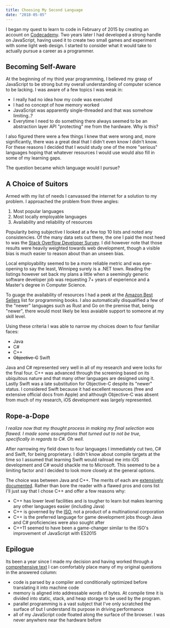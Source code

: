 ```yaml
---
title: Choosing My Second Language
date: "2018-05-05"
---
```


I began my quest to learn to code in February of 2015 by creating an account on [Codecademy](https://www.codecademy.com/learn). Two years later I had developed a strong handle on JavaScript, having used it to create two small games and experiment with some light web design. I started to consider what it would take to actually pursue a career as a programmer.

## Becoming Self-Aware
At the beginning of my third year programming, I believed my grasp of JavaScript to be strong but my overall understanding of computer science to be lacking. I was aware of a few topics I was weak in:
- I really had no idea how my code was executed
- I had no concept of how memory worked
- JavaScript was apparently single-threaded and that was somehow limiting..?
- Everytime I need to do something there always seemed to be an abstraction layer API "protecting" me from the hardware. Why is this?

I also figured there were a few things I knew that were wrong and, more significantly, there was a great deal that I didn't even know I didn't know. For these reasons I decided that I would study one of the more "serious" languages hoping that whatever resources I would use would also fill in some of my learning gaps.

The question became which language would I pursue?

## A Choice of Suitors
Armed with my list of needs I canvassed the internet for a solution to my problem. I approached the problem from three angles:
1. Most popular languages
2. Most locally employable languages
3. Availability and reliability of resources

Popularity being subjective I looked at a few top 10 lists and noted any consistencies. Of the many data sets out there, the one I paid the most heed to was the [Stack Overflow Developer Survey](https://insights.stackoverflow.com/survey/2017). I did however note that those results were heavily weighted towards web development, though a visible bias is much easier to reason about than an unseen bias.

Local employability seemed to be a more reliable metric and was eye-opening to say the least, Winnipeg surely is a .NET town. Reading the listings however set back my plans a little when a seemingly generic software developer job was requesting 7+ years of experience and a Master's degree in Computer Science.

To guage the availability of resources I had a peek at the [Amazon Best Sellers](https://www.amazon.ca/gp/bestsellers/books/939856/ref=pd_zg_hrsr_books_1_3) list for programming books. I also automatically disqualified a few of the "newer" languages such as Rust and Go on the premise that, being "newer", there would most likely be less avaiable support to someone at my skill level.

Using these criteria I was able to narrow my choices down to four familiar faces:
- Java
- C#
- C++
- ~~Objective-C~~ Swift

Java and C# represented very well in all of my research and were locks for the final four. C++ was advanced through the screening based on its ubiquitous nature and that many other languages are designed using it. Lastly Swift was a late substitution for Objective-C despite its "newer" status. I considered Swift because it had excellent resources (free and extensive official docs from Apple) and although Objective-C was absent from much of my research, iOS development was largely represented.

## Rope-a-Dope

_I realize now that my thought process in making my final selection was flawed. I made some assumptions that turned out to not be true, specifically in regards to C#. Oh well._

After narrowing my field down to four languages I immediately cut two, C# and Swift, for being proprietary. I didn't know about compile targets at the time so I assumed that learning Swift would railroad me into iOS development and C# would shackle me to Microsoft. This seemed to be a limiting factor and I decided to look more closely at the general options.

The choice was between Java and C++. The merits of each are [extensively](https://en.wikipedia.org/wiki/Comparison_of_Java_and_C%2B%2B) [documented](https://www.quora.com/What-are-major-differences-between-C++-and-Java). Rather than bore the reader with a flawed pros and cons list I'll just say that I chose C++ and offer a few reasons why:
- C++ has lower level facilities and is tougher to learn but makes learning any other languages easier (including Java)
- C++ is governed by the [ISO](https://www.iso.org/home.html), not a product of a  multinational corporation
- C++ is the preferred language for game development jobs though Java and C# proficiencies were also sought after
- C++11 seemed to have been a game-changer similar to the ISO's improvement of JavaScript with ES2015

## Epilogue
Its been a year since I made my decision and having worked through a [comprehensive text](http://a.co/cEZuc3x) I can comfortably place many of my original questions in the answered column:
- code is parsed by a compiler and conditionally optimized before translating it into machine code
- memory is aligned into addressable words of bytes. At compile time it is divided into static, stack, and heap storage to be used by the program.
- parallel programming is a vast subject that I've only scratched the surface of but I understand its purpose in driving performance
- all of my JavaScript code floated along the surface of the browser. I was never anywhere near the hardware before